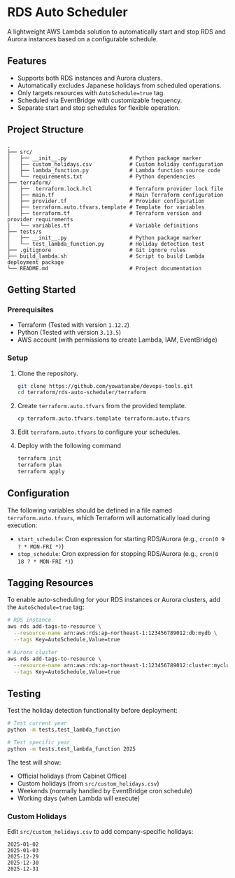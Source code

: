 # RDS Auto Scheduler

A lightweight AWS Lambda solution to automatically start and stop RDS and Aurora instances based on a configurable schedule.

## Features

* Supports both RDS instances and Aurora clusters.
* Automatically excludes Japanese holidays from scheduled operations.
* Only targets resources with `AutoSchedule=true` tag.
* Scheduled via EventBridge with customizable frequency.
* Separate start and stop schedules for flexible operation.

## Project Structure

```none
.
├── src/
│   ├── __init__.py                    # Python package marker
│   ├── custom_holidays.csv            # Custom holiday configuration
│   ├── lambda_function.py             # Lambda function source code
│   └── requirements.txt               # Python dependencies
├── terraform/
│   ├── .terraform.lock.hcl            # Terraform provider lock file
│   ├── main.tf                        # Main Terraform configuration
│   ├── provider.tf                    # Provider configuration
│   ├── terraform.auto.tfvars.template # Template for variables
│   ├── terraform.tf                   # Terraform version and provider requirements
│   └── variables.tf                   # Variable definitions
├── tests/s
│   ├── __init__.py                    # Python package marker
│   └── test_lambda_function.py        # Holiday detection test
├── .gitignore                         # Git ignore rules
├── build_lambda.sh                    # Script to build Lambda deployment package
└── README.md                          # Project documentation
```

## Getting Started

### Prerequisites

* Terraform (Tested with version `1.12.2`)
* Python (Tested with version `3.13.5`)
* AWS account (with permissions to create Lambda, IAM, EventBridge)

### Setup

1. Clone the repository.

   ```bash
   git clone https://github.com/yowatanabe/devops-tools.git
   cd terraform/rds-auto-scheduler/terraform
   ```

1. Create `terraform.auto.tfvars` from the provided template.

   ```bash
   cp terraform.auto.tfvars.template terraform.auto.tfvars
   ```

1. Edit `terraform.auto.tfvars` to configure your schedules.

1. Deploy with the following command

    ```bash
    terraform init
    terraform plan
    terraform apply
    ```

## Configuration

The following variables should be defined in a file named `terraform.auto.tfvars`, which Terraform will automatically load during execution:

* `start_schedule`: Cron expression for starting RDS/Aurora (e.g., `cron(0 9 ? * MON-FRI *)`)
* `stop_schedule`: Cron expression for stopping RDS/Aurora (e.g., `cron(0 18 ? * MON-FRI *)`)

## Tagging Resources

To enable auto-scheduling for your RDS instances or Aurora clusters, add the `AutoSchedule=true` tag:

```bash
# RDS instance
aws rds add-tags-to-resource \
  --resource-name arn:aws:rds:ap-northeast-1:123456789012:db:mydb \
  --tags Key=AutoSchedule,Value=true

# Aurora cluster
aws rds add-tags-to-resource \
  --resource-name arn:aws:rds:ap-northeast-1:123456789012:cluster:mycluster \
  --tags Key=AutoSchedule,Value=true
```

## Testing

Test the holiday detection functionality before deployment:

```bash
# Test current year
python -m tests.test_lambda_function

# Test specific year
python -m tests.test_lambda_function 2025
```

The test will show:

* Official holidays (from Cabinet Office)
* Custom holidays (from `src/custom_holidays.csv`)
* Weekends (normally handled by EventBridge cron schedule)
* Working days (when Lambda will execute)

### Custom Holidays

Edit `src/custom_holidays.csv` to add company-specific holidays:

```csv
2025-01-02
2025-01-03
2025-12-29
2025-12-30
2025-12-31
```
